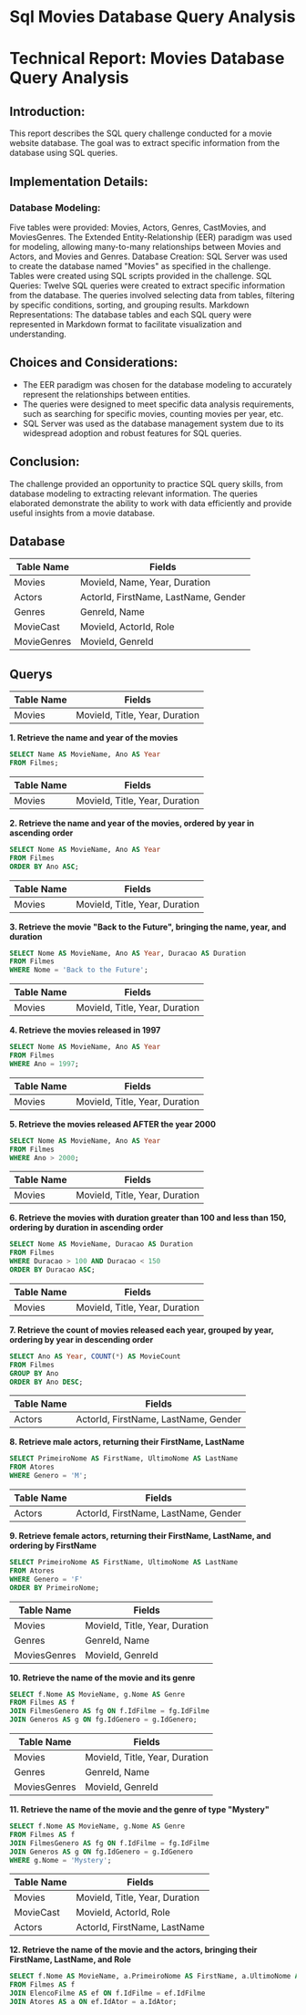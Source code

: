 # Sql Movies Database Query Analysis

# Technical Report: Movies Database Query Analysis

## Introduction:
This report describes the SQL query challenge conducted for a movie website database. The goal was to extract specific information from the database using SQL queries.

## Implementation Details:

### Database Modeling:
Five tables were provided: Movies, Actors, Genres, CastMovies, and MoviesGenres.
The Extended Entity-Relationship (EER) paradigm was used for modeling, allowing many-to-many relationships between Movies and Actors, and Movies and Genres.
Database Creation:
SQL Server was used to create the database named "Movies" as specified in the challenge.
Tables were created using SQL scripts provided in the challenge.
SQL Queries:
Twelve SQL queries were created to extract specific information from the database.
The queries involved selecting data from tables, filtering by specific conditions, sorting, and grouping results.
Markdown Representations:
The database tables and each SQL query were represented in Markdown format to facilitate visualization and understanding.

## Choices and Considerations:

- The EER paradigm was chosen for the database modeling to accurately represent the relationships between entities.
- The queries were designed to meet specific data analysis requirements, such as searching for specific movies, counting movies per year, etc.
- SQL Server was used as the database management system due to its widespread adoption and robust features for SQL queries.

## Conclusion:
The challenge provided an opportunity to practice SQL query skills, from database modeling to extracting relevant information. The queries elaborated demonstrate the ability to work with data efficiently and provide useful insights from a movie database.


## Database

| Table Name   | Fields                                |
|--------------|---------------------------------------|
| Movies       | MovieId, Name, Year, Duration         |
| Actors       | ActorId, FirstName, LastName, Gender  |
| Genres       | GenreId, Name                         |
| MovieCast    | MovieId, ActorId, Role                |
| MovieGenres  | MovieId, GenreId                      |


## Querys

| Table Name   | Fields                           |
|--------------|----------------------------------|
| Movies       | MovieId, Title, Year, Duration   |

**1. Retrieve the name and year of the movies**

```sql
SELECT Name AS MovieName, Ano AS Year
FROM Filmes;
```

| Table Name   | Fields                           |
|--------------|----------------------------------|
| Movies       | MovieId, Title, Year, Duration   |

**2. Retrieve the name and year of the movies, ordered by year in ascending order**

```sql
SELECT Nome AS MovieName, Ano AS Year
FROM Filmes
ORDER BY Ano ASC;
```

| Table Name   | Fields                           |
|--------------|----------------------------------|
| Movies       | MovieId, Title, Year, Duration   |

**3. Retrieve the movie "Back to the Future", bringing the name, year, and duration**

```sql
SELECT Nome AS MovieName, Ano AS Year, Duracao AS Duration
FROM Filmes
WHERE Nome = 'Back to the Future';
```

| Table Name   | Fields                           |
|--------------|----------------------------------|
| Movies       | MovieId, Title, Year, Duration   |

**4. Retrieve the movies released in 1997**

```sql
SELECT Nome AS MovieName, Ano AS Year
FROM Filmes
WHERE Ano = 1997;
```

| Table Name   | Fields                           |
|--------------|----------------------------------|
| Movies       | MovieId, Title, Year, Duration   |

**5. Retrieve the movies released AFTER the year 2000**

```sql
SELECT Nome AS MovieName, Ano AS Year
FROM Filmes
WHERE Ano > 2000;
```

| Table Name   | Fields                           |
|--------------|----------------------------------|
| Movies       | MovieId, Title, Year, Duration   |

**6. Retrieve the movies with duration greater than 100 and less than 150, ordering by duration in ascending order**

```sql
SELECT Nome AS MovieName, Duracao AS Duration
FROM Filmes
WHERE Duracao > 100 AND Duracao < 150
ORDER BY Duracao ASC;
```

| Table Name   | Fields                           |
|--------------|----------------------------------|
| Movies       | MovieId, Title, Year, Duration   |

**7. Retrieve the count of movies released each year, grouped by year, ordering by year in descending order**

```sql
SELECT Ano AS Year, COUNT(*) AS MovieCount
FROM Filmes
GROUP BY Ano
ORDER BY Ano DESC;
```

| Table Name | Fields                              |
|------------|-------------------------------------|
| Actors     | ActorId, FirstName, LastName, Gender|

**8. Retrieve male actors, returning their FirstName, LastName**

```sql
SELECT PrimeiroNome AS FirstName, UltimoNome AS LastName
FROM Atores
WHERE Genero = 'M';
```

| Table Name | Fields                              |
|------------|-------------------------------------|
| Actors     | ActorId, FirstName, LastName, Gender|

**9. Retrieve female actors, returning their FirstName, LastName, and ordering by FirstName**

```sql
SELECT PrimeiroNome AS FirstName, UltimoNome AS LastName
FROM Atores
WHERE Genero = 'F'
ORDER BY PrimeiroNome;
```

| Table Name    | Fields                                |
|---------------|---------------------------------------|
| Movies        | MovieId, Title, Year, Duration       |
| Genres        | GenreId, Name                         |
| MoviesGenres  | MovieId, GenreId                     |

**10. Retrieve the name of the movie and its genre**

```sql
SELECT f.Nome AS MovieName, g.Nome AS Genre
FROM Filmes AS f
JOIN FilmesGenero AS fg ON f.IdFilme = fg.IdFilme
JOIN Generos AS g ON fg.IdGenero = g.IdGenero;
```

| Table Name    | Fields                                |
|---------------|---------------------------------------|
| Movies        | MovieId, Title, Year, Duration       |
| Genres        | GenreId, Name                         |
| MoviesGenres  | MovieId, GenreId                     |

**11. Retrieve the name of the movie and the genre of type "Mystery"**

```sql
SELECT f.Nome AS MovieName, g.Nome AS Genre
FROM Filmes AS f
JOIN FilmesGenero AS fg ON f.IdFilme = fg.IdFilme
JOIN Generos AS g ON fg.IdGenero = g.IdGenero
WHERE g.Nome = 'Mystery';
```

| Table Name    | Fields                           |
|---------------|----------------------------------|
| Movies        | MovieId, Title, Year, Duration  |
| MovieCast     | MovieId, ActorId, Role          |
| Actors        | ActorId, FirstName, LastName    |

**12. Retrieve the name of the movie and the actors, bringing their FirstName, LastName, and Role**

```sql
SELECT f.Nome AS MovieName, a.PrimeiroNome AS FirstName, a.UltimoNome AS LastName, ef.Papel AS Role
FROM Filmes AS f
JOIN ElencoFilme AS ef ON f.IdFilme = ef.IdFilme
JOIN Atores AS a ON ef.IdAtor = a.IdAtor;
```
